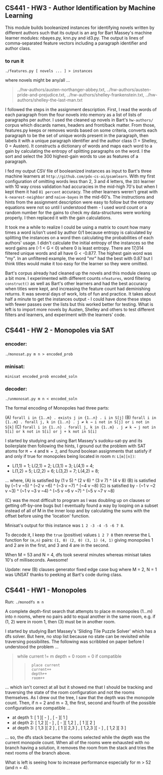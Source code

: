 ## CS441 - HW3 - Author Identification by Machine Learning 
This module builds booleanized instances for identifying novels written by different authors such that its output is an arg for Bart Massey's machine learner modules: nbayes.py, knn.py and id3.py. The output is lines of comma-separated feature vectors including a paragraph identifier and author class.

### to run it

`./features.py [ novels ... ] > instances`

where novels might be any/all ...
> ../hw-authors/austen-northanger-abbey.txt, 
> ../hw-authors/austen-pride-and-prejudice.txt, 
> ../hw-authors/shelley-frankenstein.txt, 
> ../hw-authors/shelley-the-last-man.txt

I followed the steps in the assignment description. First, I read the words of each paragraph from the four novels into memory as a list of lists of paragraphs per author. I used the cleaned up novels in Bart's `hw-authors/` corpus which discards names, headers and front/back matter. From those, features.py keeps or removes words based on some criteria, converts each paragraph to be the set of unique words present in the paragraph, then labels it with a unique paragraph identifier and the author class (1 = Shelley, 0 = Austen). It constructs a dictionary of words and maps each word to a gain by calculating the entropy of splitting paragraphs on the word. I the sort and select the 300 highest-gain words to use as features of a paragraph.

I fed my output CSV file of booleanized instances as input to Bart's three machine learners at `http://github.com/pdx-cs-ai/psamlearn`. With my first configuration of omitting words less than 2, 3 and 4 letters, the `ID3` learner with 10 way cross validation had accuracies in the mid-high 70's but when I kept them it had `81 percent` accuracy. The other learners weren't great with `k-nearest-neighbor` and `naive-bayes` in the mid-60's. The instructions and hints from the assignment description were easy to follow but the entropy equations were not so until I understood them - I used word count or a random number for the gains to check my data-structures were working properly. I then replaced it with the gain calculations.

It took me a while to realize I could be using a matrix to count how many times a word is/isn't used by author 0/1 because entropy is calculated by splitting the instances on a word then calculating the probabilities of each authors' usage. I didn't calculate the initial entropy of the instances so the word gains are (-1 < G < 0) where 0 is least entropy. There are 17,014 filtered unique words and all have G < -0.877. The highest gain word was "my". In an unfiltered example, the word "mr" had the best with 0.87 but I think titles would make it too easy for the learner so they were omitted.

Bart's corpus already had cleaned up the novels and this module cleans up a bit more. I experimented with different counts `nfeatures`, word filtering `construct()` as well as Bart's other learners and had the best accuracy when titles were kept, and increasing the feature count had deminishing returns. It was several days of work, lots of fun and practice. It takes about half a minute to get the instances output - I could have done these steps with fewer passes over the lists but this worked better for testing. What is left is to import more novels by Austen, Shelley and others to test different filters and learners, and experiment with the learners' code.

## CS441 - HW 2 - Monopoles via SAT

### encoder:
`./monosat.py m n > encoded_prob`

### minisat:
`minisat encoded_prob encoded_soln`

### decoder:
`./unmonosat.py m n < encoded_soln`

The formal encoding of Monopoles had three parts:

(A) `forall i in {1..m} . exists j in {1..n} . i in S[j]`
(B) `forall i in {1..m} . forall j, k in {1..n} . j ≠ k → i not in S[j] or i not in S[k]`
(C) `forall i in {1..n} . forall j, k in {1..m} . j ≠ k → j not in S[i] or k not in S[i] or j + k not in S[i]`

I started by studying and using Bart Massey's sudoku-sat-py and its boilerplate then following the hints, I ground out the problem with SAT atoms for `M = 4` and `N = 2`, and found boolean assignments that satisfy if and only if true for monopoles being located in room n: `L[m][n])`:

- L(1,1) = 1; L(2,1) = 2; L(3,1) = 3; L(4,1) = 4;
- L(1,2) = 5; L(2,2) = 6; L(3,2) = 7; L(4,2) = 8;

... where,
(A) is satisfied by (1 v 5) ^ (2 v 6) ^ (3 v 7) ^ (4 v 8)
(B) is satisfied by (~1 v ~5) ^ (~2 v ~6) ^ (~3 v ~7) ^ (~4 v ~8)
(C) is satisfied by - (~1 v ~2 v ~3) ^ (~1 v ~3 v ~4) ^ (~5 v ~6 v ~7) ^ (~5 v ~7 v ~8)

(C) was the most difficult to program as I was doubling up on clauses or getting off-by-one bugs but I eventually found a way by looping on a subset instead of all of M in the inner loop and by calculating the sums with the offset before using the 'location' function.

Minisat's output for this instance was `1 2 -3 -4 -5 -6 7 8`. 

To decode it, I keep the `true` (positive) values `1 2 7 8` then reverse the L function for `(m,n)` pairs: `(1, 0) (2, 0) (3, 1) (4, 1)` giving monopoles 1 and 2 are in the first, and 3 and 4 are in the second.

When M = 53 and N = 4, dfs took several minutes whereas minisat takes 10's of milliseconds. Awesome!

Update: new (B) clauses generator fixed edge case bug where M = 2, N = 1 was UNSAT thanks to peeking at Bart's code during class.

## CS441 - HW1 - Monopoles

Run:
`./monodfs m n`


A complete depth-first search that attempts to place m monopoles (1…m) into n rooms, where no pairs add to equal another in the same room, e.g. if (1, 2) were in room 1, then (3) must be in another room.

I started by studying Bart Massey's 'Sliding Tile Puzzle Solver' which has a dfs solver. But here, no stop list because no state can be revisited while traversing possibilites. The following was scribbled on paper before I understood the problem ...

> while current != m
>	depth = 0
>	room = 0
>	if compatible
>>		place current
>>		current++
>>		depth++
>>		room++

... which isn't correct at all but it showed me that I should be tracking and traversing the state of the room configuration and not the rooms themselves. As I drew out the tree, I saw that the depth was the monopole count. Then, if n = 2 and m = 3, the first, second and fourth of the possible configurations are compatible ...

- at depth 1: [ 1 ][ - ] , [ - ][ 1 ]
- at depth 2: [ 1,2 ][ - ] , [ - ][ 1,2 ] , [ 1 ][ 2 ]
- at depth 3: [ 1,3 ][ 2 ] , [ 1 ][ 2,3 ] , [ 1,2,3 ][ - ] , [ 1,2 ][ 3 ]

... so, the dfs stack became the rooms selected while the depth was the current monopole count. When all of the rooms were exhausted with no branch having a solution, it removes the room from the stack and tries the next rooms of the branch above.

What is left is seeing how to increase performance especially for m > 52 (and n = 4).